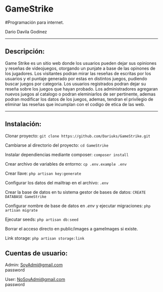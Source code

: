 # GameStrike
#Programación para internet.

Dario Davila Godinez

---

## Descripción:

Game Strike es un sitio web donde los usuarios pueden dejar sus opiniones y reseñas de videojuegos, 
otorgando un punjate a base de las opinones de los jugadores.
Los visitantes podran mirar las reseñas de escritas por los usuarios y el puntaje generado por estas 
en distintos juegos, pudiendo buscar juegos por categoria.
Los usuarios registrados podran dejar su reseña sobre los juegos que hayan probado.
Los administradores agregaran nuevos juegos al catalogo o podran eleminiarlos de ser pertinente, ademas 
podran modificar los datos de los juegos, ademas, tendran el privilegio de eliminar las reseñas que 
incumplan con el codigo de etica de las web.

---

## Instalación:

 Clonar proyecto: `git clone https://github.com/Dariuks/GameStrike.git` 

 Cambiarse al directorio del proyecto: `cd GameStrike`

 Instalar dependiencias mediante composer: `composer install`

 Crear archivo de variables de entorno: `cp .env.example .env`

 Crear llave: `php artisan key:generate`

 Configurar los datos del mailtrap en el archivo: `.env`

 Crear la base de datos en tu sistema gestor de bases de datos: `CREATE DATABASE GameStrike`

 Configurar nombre de base de datos en _.env_ y ejecutar migraciones: `php artisan migrate`

 Ejecutar seeds: `php artisan db:seed`

 Borrar el acceso directo en public/images a gameImages si existe.
 
 Link storage: `php artisan storage:link`


## Cuentas de usuario:
 Admin:
SoyAdmi@gmail.com<br>
password

User:
NoSoyAdmi@gmail.com<br>
password

